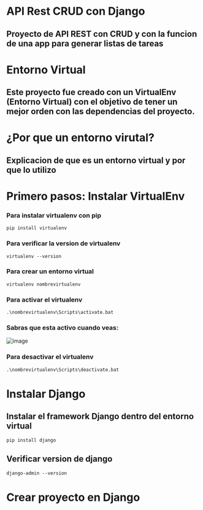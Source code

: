 # API Rest CRUD con Django 

## Proyecto de API REST con CRUD y con la funcion de una app para generar listas de tareas

# Entorno Virtual  
## Este proyecto fue creado con un VirtualEnv (Entorno Virtual) con el objetivo de tener un mejor orden con las dependencias del proyecto. 

# ¿Por que un entorno virutal? 
## Explicacion de que es un entorno virtual y por que lo utilizo

# Primero pasos: Instalar VirtualEnv 

### Para instalar virtualenv con pip
`pip install virtualenv`

### Para verificar la version de virtualenv
`virtualenv --version`

### Para crear un entorno virtual   
`virtualenv nombrevirtualenv`

### Para activar el virtualenv
`.\nombrevirtualenv\Scripts\activate.bat`

### Sabras que esta activo cuando veas: 
![image](https://github.com/Edd0-8/API-PythonDjango-BasicCRUDSystem/assets/122135736/38cfb4c7-4ec2-493b-a3ce-81d484b3527e)

### Para desactivar el virtualenv 
`.\nombrevirtualenv\Scripts\deactivate.bat`

# Instalar Django 
## Instalar el framework Django dentro del entorno virtual 
`pip install django`

## Verificar version de django
`django-admin --version`

# Crear proyecto en Django
